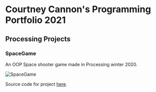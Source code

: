 # Courtney Cannon's Programming Portfolio 2021

## Processing Projects

### SpaceGame

An OOP Space shooter game made in Processing winter 2020. 

![SpaceGame]() 

Source code for project [here](https://github.com/Courtneypc05/ProgrammingPortfolioB4/tree/gh-pages/src/SpaceGame).
